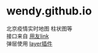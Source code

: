 # wendy.github.io

北京疫情实时地图 柱状图等<br>
接口来自   <a href="https://api.yonyoucloud.com/apilink/tempServicePages/260492aa-6dbd-49f6-b82a-8a463b73ac33_true.html">用友link</a><br>
弹层使用   <a href="https://layer.layui.com/">layer插件</a><br>
